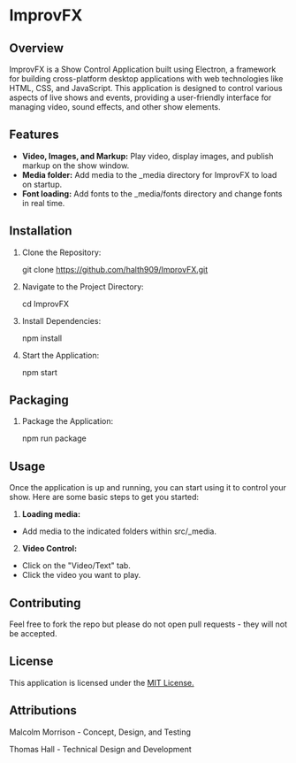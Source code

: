 # ImprovFX

## Overview

ImprovFX is a Show Control Application built using Electron, a framework for building cross-platform desktop applications with web technologies like HTML, CSS, and JavaScript. This application is designed to control various aspects of live shows and events, providing a user-friendly interface for managing video, sound effects, and other show elements.

## Features

- **Video, Images, and Markup:** Play video, display images, and publish markup on the show window.
- **Media folder:** Add media to the _media directory for ImprovFX to load on startup.
- **Font loading:** Add fonts to the _media/fonts directory and change fonts in real time.

## Installation

1. Clone the Repository:

    git clone https://github.com/halth909/ImprovFX.git

2. Navigate to the Project Directory:

    cd ImprovFX

3. Install Dependencies:

    npm install

4. Start the Application:

    npm start

## Packaging

1. Package the Application:

    npm run package

## Usage

Once the application is up and running, you can start using it to control your show. Here are some basic steps to get you started:

1. **Loading media:**
 * Add media to the indicated folders within src/_media.
2. **Video Control:**
 * Click on the "Video/Text" tab.
 * Click the video you want to play.

## Contributing

Feel free to fork the repo but please do not open pull requests - they will not be accepted.

## License

This application is licensed under the [MIT License.](https://github.com/halth909/ImprovFX/blob/main/LICENSE.txt)

## Attributions

Malcolm Morrison - Concept, Design, and Testing

Thomas Hall - Technical Design and Development